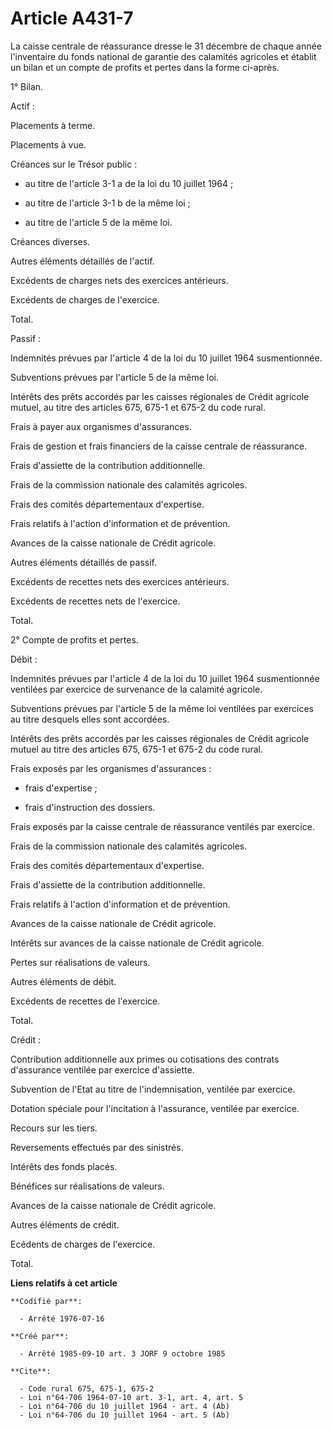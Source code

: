 # Article A431-7

La caisse centrale de réassurance dresse le 31 décembre de chaque année l'inventaire du fonds national de garantie des
calamités agricoles et établit un bilan et un compte de profits et pertes dans la forme ci-après.

1° Bilan.

Actif :

Placements à terme.

Placements à vue.

Créances sur le Trésor public :

- au titre de l'article 3-1 a de la loi du 10 juillet 1964 ;

- au titre de l'article 3-1 b de la même loi ;

- au titre de l'article 5 de la même loi.

Créances diverses.

Autres éléments détaillés de l'actif.

Excédents de charges nets des exercices antérieurs.

Excédents de charges de l'exercice.

Total.

Passif :

Indemnités prévues par l'article 4 de la loi du 10 juillet 1964 susmentionnée.

Subventions prévues par l'article 5 de la même loi.

Intérêts des prêts accordés par les caisses régionales de Crédit agricole mutuel, au titre des articles 675, 675-1 et 675-2
du code rural.

Frais à payer aux organismes d'assurances.

Frais de gestion et frais financiers de la caisse centrale de réassurance.

Frais d'assiette de la contribution additionnelle.

Frais de la commission nationale des calamités agricoles.

Frais des comités départementaux d'expertise.

Frais relatifs à l'action d'information et de prévention.

Avances de la caisse nationale de Crédit agricole.

Autres éléments détaillés de passif.

Excédents de recettes nets des exercices antérieurs.

Excédents de recettes nets de l'exercice.

Total.

2° Compte de profits et pertes.

Débit :

Indemnités prévues par l'article 4 de la loi du 10 juillet 1964 susmentionnée ventilées par exercice de survenance de la
calamité agricole.

Subventions prévues par l'article 5 de la même loi ventilées par exercices au titre desquels elles sont accordées.

Intérêts des prêts accordés par les caisses régionales de Crédit agricole mutuel au titre des articles 675, 675-1 et 675-2 du
code rural.

Frais exposés par les organismes d'assurances :

- frais d'expertise ;

- frais d'instruction des dossiers.

Frais exposés par la caisse centrale de réassurance ventilés par exercice.

Frais de la commission nationale des calamités agricoles.

Frais des comités départementaux d'expertise.

Frais d'assiette de la contribution additionnelle.

Frais relatifs à l'action d'information et de prévention.

Avances de la caisse nationale de Crédit agricole.

Intérêts sur avances de la caisse nationale de Crédit agricole.

Pertes sur réalisations de valeurs.

Autres éléments de débit.

Excédents de recettes de l'exercice.

Total.

Crédit :

Contribution additionnelle aux primes ou cotisations des contrats d'assurance ventilée par exercice d'assiette.

Subvention de l'Etat au titre de l'indemnisation, ventilée par exercice.

Dotation spéciale pour l'incitation à l'assurance, ventilée par exercice.

Recours sur les tiers.

Reversements effectués par des sinistrés.

Intérêts des fonds placés.

Bénéfices sur réalisations de valeurs.

Avances de la caisse nationale de Crédit agricole.

Autres éléments de crédit.

Ecédents de charges de l'exercice.

Total.

**Liens relatifs à cet article**

	**Codifié par**:

	  - Arrêté 1976-07-16

	**Créé par**:

	  - Arrêté 1985-09-10 art. 3 JORF 9 octobre 1985

	**Cite**:

	  - Code rural 675, 675-1, 675-2
	  - Loi n°64-706 1964-07-10 art. 3-1, art. 4, art. 5
	  - Loi n°64-706 du 10 juillet 1964 - art. 4 (Ab)
	  - Loi n°64-706 du 10 juillet 1964 - art. 5 (Ab)

